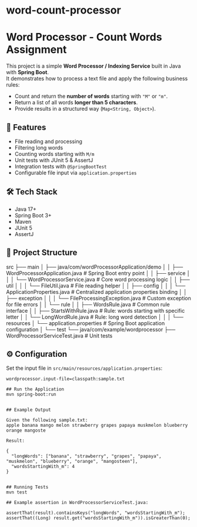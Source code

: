 # word-count-processor

# Word Processor - Count Words Assignment

This project is a simple **Word Processor / Indexing Service** built in Java with **Spring Boot**.  
It demonstrates how to process a text file and apply the following business rules:

- Count and return the **number of words** starting with `"M"` or `"m"`.
- Return a list of all words **longer than 5 characters**.
- Provide results in a structured way (`Map<String, Object>`).

## 🚀 Features
- File reading and processing
- Filtering long words
- Counting words starting with `M/m`
- Unit tests with JUnit 5 & AssertJ
- Integration tests with `@SpringBootTest`
- Configurable file input via `application.properties`

## 🛠️ Tech Stack
- Java 17+
- Spring Boot 3+
- Maven
- JUnit 5
- AssertJ

## 📂 Project Structure
src
├── main
│   ├── java/com/wordProcessorApplication/demo
│   │   ├── WordProcessorApplication.java      # Spring Boot entry point
│   │   ├── service
│   │   │   └── WordProcessorService.java      # Core word processing logic
│   │   ├── util
│   │   │   └── FileUtil.java                  # File reading helper
│   │   ├── config
│   │   │   └── ApplicationProperties.java     # Centralized application properties binding
│   │   ├── exception
│   │   │   └── FileProcessingException.java   # Custom exception for file errors
│   │   └── rule
│   │       ├── WordsRule.java                 # Common rule interface
│   │       ├── StartsWithRule.java            # Rule: words starting with specific letter
│   │       └── LongWordRule.java              # Rule: long word detection
│   │
│   └── resources
│       └── application.properties             # Spring Boot application configuration
│
└── test
    └── java/com/example/wordprocessor
        ├── WordProcessorServiceTest.java      # Unit tests


## ⚙️ Configuration
Set the input file in `src/main/resources/application.properties`:

```properties
wordprocessor.input-file=classpath:sample.txt

## Run the Application
mvn spring-boot:run


## Example Output

Given the following sample.txt:
apple banana mango melon strawberry grapes papaya muskmelon blueberry orange mangoste

Result:

{
  "longWords": ["banana", "strawberry", "grapes", "papaya", "muskmelon", "blueberry", "orange", "mangosteen"],
  "wordsStartingWith_m": 4
}


## Running Tests
mvn test

## Example assertion in WordProcessorServiceTest.java:

assertThat(result).containsKeys("longWords", "wordsStartingWith_m");
assertThat((Long) result.get("wordsStartingWith_m")).isGreaterThan(0);

